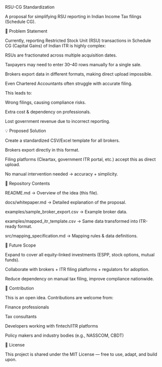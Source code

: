 RSU-CG Standardization

A proposal for simplifying RSU reporting in Indian Income Tax filings (Schedule CG).

📌 Problem Statement

Currently, reporting Restricted Stock Unit (RSU) transactions in Schedule CG (Capital Gains) of Indian ITR is highly complex:

RSUs are fractionated across multiple acquisition dates.

Taxpayers may need to enter 30–40 rows manually for a single sale.

Brokers export data in different formats, making direct upload impossible.

Even Chartered Accountants often struggle with accurate filing.

This leads to:

Wrong filings, causing compliance risks.

Extra cost & dependency on professionals.

Lost government revenue due to incorrect reporting.

💡 Proposed Solution

Create a standardized CSV/Excel template for all brokers.

Brokers export directly in this format.

Filing platforms (Cleartax, government ITR portal, etc.) accept this as direct upload.

No manual intervention needed → accuracy + simplicity.

📂 Repository Contents

README.md → Overview of the idea (this file).

docs/whitepaper.md → Detailed explanation of the proposal.

examples/sample_broker_export.csv → Example broker data.

examples/mapped_itr_template.csv → Same data transformed into ITR-ready format.

src/mapping_specification.md → Mapping rules & data definitions.

🚀 Future Scope

Expand to cover all equity-linked investments (ESPP, stock options, mutual funds).

Collaborate with brokers + ITR filing platforms + regulators for adoption.

Reduce dependency on manual tax filing, improve compliance nationwide.

🤝 Contribution

This is an open idea. Contributions are welcome from:

Finance professionals

Tax consultants

Developers working with fintech/ITR platforms

Policy makers and industry bodies (e.g., NASSCOM, CBDT)

📜 License

This project is shared under the MIT License — free to use, adapt, and build upon.
